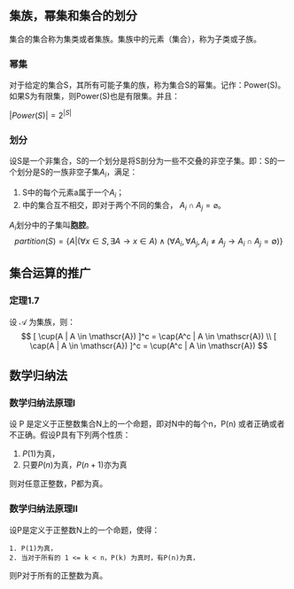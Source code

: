 ## 集族，幂集和集合的划分

集合的集合称为集类或者集族。集族中的元素（集合），称为子类或子族。

### 幂集

对于给定的集合S，其所有可能子集的族，称为集合S的幂集。记作：Power(S)。如果S为有限集，则Power(S)也是有限集。并且：

$|Power(S)| = 2 ^ {|S|}$

### 划分

设S是一个非集合，S的一个划分是将S剖分为一些不交叠的非空子集。即：S的一个划分是S的一族非空子集${A_i}$，满足：

1. S中的每个元素a属于一个$A_i$；
2. 中的集合互不相交，即对于两个不同的集合， $A_i ∩ A_j = \varnothing$。

${A_i}$划分中的子集叫**胞腔**。
$$
partition(S) = \{ A | (\forall x \in S, \exists A \to x \in A) \land (\forall A_i, \forall A_j, A_i \neq A_j \to A_i \cap A_j = \emptyset)\}
$$

## 集合运算的推广

### 定理1.7

设 $\mathscr{A}$ 为集族，则：
$$
[ \cup(A | A \in \mathscr{A}) ]^c = \cap(A^c | A \in \mathscr{A}) \\
[ \cap(A | A \in \mathscr{A}) ]^c = \cup(A^c | A \in \mathscr{A})
$$

## 数学归纳法

### 数学归纳法原理I

设 P 是定义于正整数集合N上的一个命题，即对N中的每个n，P(n) 或者正确或者不正确。假设P具有下列两个性质：

1. $P(1)$为真，
2. 只要$P(n)$为真，$P(n+1$)亦为真

则对任意正整数，P都为真。

### 数学归纳法原理II

设P是定义于正整数N上的一个命题，使得：

    1. P(1)为真，
    2. 当对于所有的 1 <= k < n，P(k) 为真时，有P(n)为真，

则P对于所有的正整数为真。
